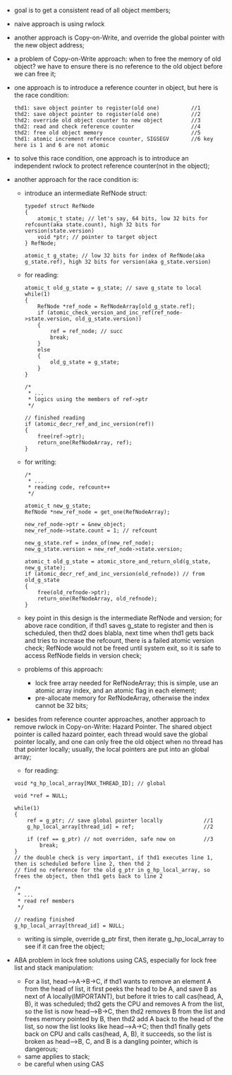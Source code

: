 * goal is to get a consistent read of all object members;
* naive approach is using rwlock
* another approach is Copy-on-Write, and override the global pointer with the new object address;
* a problem of Copy-on-Write approach: when to free the memory of old object? we have to ensure
  there is no reference to the old object before we can free it;
* one approach is to introduce a reference counter in object, but here is the race condition:

    ```
    thd1: save object pointer to register(old one)          //1
    thd2: save object pointer to register(old one)          //2
    thd2: override old object counter to new object         //3
    thd2: read and check reference counter                  //4
    thd2: free old object memory                            //5
    thd1: atomic increment reference counter, SIGSEGV       //6 key here is 1 and 6 are not atomic
    ```

* to solve this race condition, one approach is to introduce an independent rwlock to protect
  reference counter(not in the object);
* another approach for the race condition is:
    * introduce an intermediate RefNode struct:

        ```
        typedef struct RefNode
        {
            atomic_t state; // let's say, 64 bits, low 32 bits for refcount(aka state.count), high 32 bits for version(state.version)
            void *ptr; // pointer to target object
        } RefNode;

        atomic_t g_state; // low 32 bits for index of RefNode(aka g_state.ref), high 32 bits for version(aka g_state.version)
        ```

    * for reading:

        ```
        atomic_t old_g_state = g_state; // save g_state to local
        while(1)
        {
            RefNode *ref_node = RefNodeArray[old_g_state.ref];
            if (atomic_check_version_and_inc_ref(ref_node->state.version, old_g_state.version))
            {
                ref = ref_node; // succ
                break;
            }
            else
            {
                old_g_state = g_state;
            }
        }

        /*
         * ...
         * logics using the members of ref->ptr
         */

        // finished reading
        if (atomic_decr_ref_and_inc_version(ref))
        {
            free(ref->ptr);
            return_one(RefNodeArray, ref);
        }
        ```

    * for writing:

        ```
        /*
         * ...
         * reading code, refcount++
         */

        atomic_t new_g_state;
        RefNode *new_ref_node = get_one(RefNodeArray);

        new_ref_node->ptr = &new_object;
        new_ref_node->state.count = 1; // refcount

        new_g_state.ref = index_of(new_ref_node);
        new_g_state.version = new_ref_node->state.version;

        atomic_t old_g_state = atomic_store_and_return_old(g_state, new_g_state);
        if (atomic_decr_ref_and_inc_version(old_refnode)) // from old_g_state
        {
            free(old_refnode->ptr);
            return_one(RefNodeArray, old_refnode);
        }
        ```

    * key point in this design is the intermediate RefNode and version; for above race condition,
      if thd1 saves g_state to register and then is scheduled, then thd2 does blabla, next time when
      thd1 gets back and tries to increase the refcount, there is a failed atomic version check; RefNode
      would not be freed until system exit, so it is safe to access RefNode fields in version check;
    * problems of this approach:
        * lock free array needed for RefNodeArray; this is simple, use an atomic array index, and an
          atomic flag in each element;
        * pre-allocate memory for RefNodeArray, otherwise the index cannot be 32 bits;
* besides from reference counter approaches, another approach to remove rwlock in Copy-on-Write: Hazard Pointer.
  The shared object pointer is called hazard pointer, each thread would save the global pointer locally, and one
  can only free the old object when no thread has that pointer locally; usually, the local pointers are put into
  an global array;
    * for reading:

    ```
    void *g_hp_local_array[MAX_THREAD_ID]; // global
    
    void *ref = NULL;
    
    while(1)
    {
        ref = g_ptr; // save global pointer locally             //1
        g_hp_local_array[thread_id] = ref;                      //2

        if (ref == g_ptr) // not overriden, safe now on         //3
            break;
    }
    // the double check is very important, if thd1 executes line 1, then is scheduled before line 2, then thd 2
    // find no reference for the old g_ptr in g_hp_local_array, so frees the object, then thd1 gets back to line 2

    /*
     * ...
     * read ref members
     */

    // reading finished
    g_hp_local_array[thread_id] = NULL;
    ```

    * writing is simple, override g_ptr first, then iterate g_hp_local_array to see if it can free the object;
* ABA problem in lock free solutions using CAS, especially for lock free list and stack manipulation:
    * For a list, head-->A->B->C, if thd1 wants to remove an element A from the head of list, it first peeks the head to
      be A, and save B as next of A locally(IMPORTANT), but before it tries to call cas(head, A, B), it was scheduled;
      thd2 gets the CPU and removes A from the list, so the list is now head-->B->C, then thd2 removes B from the list
      and frees memory pointed by B, then thd2 add A back to the head of the list, so now the list looks like head-->A->C;
      then thd1 finally gets back on CPU and calls cas(head, A, B), it succeeds, so the list is broken as head-->B, C, and B
      is a dangling pointer, which is dangerous;
    * same applies to stack;
    * be careful when using CAS
